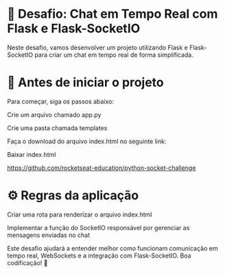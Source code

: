 # 🚀 Desafio: Chat em Tempo Real com Flask e Flask-SocketIO

Neste desafio, vamos desenvolver um projeto utilizando Flask e Flask-SocketIO para criar um chat em tempo real de forma simplificada.

# 📌 Antes de iniciar o projeto

Para começar, siga os passos abaixo:

Crie um arquivo chamado app.py

Crie uma pasta chamada templates

Faça o download do arquivo index.html no seguinte link:

Baixar index.html

https://github.com/rocketseat-education/python-socket-challenge

# ⚙️ Regras da aplicação

Criar uma rota para renderizar o arquivo index.html

Implementar a função do SocketIO responsável por gerenciar as mensagens enviadas no chat

Este desafio ajudará a entender melhor como funcionam comunicação em tempo real, WebSockets e a integração com Flask-SocketIO. Boa codificação! 🚀
